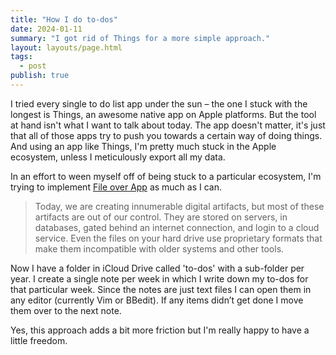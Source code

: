 ```yaml
---
title: "How I do to-dos"
date: 2024-01-11
summary: "I got rid of Things for a more simple approach."
layout: layouts/page.html
tags:
  - post
publish: true
---
```


I tried every single to do list app under the sun – the one I stuck with the longest is Things, an awesome native app on Apple platforms. But the tool at hand isn't what I want to talk about today. The app doesn't matter, it's just that all of those apps try to push you towards a certain way of doing things. And using an app like Things, I'm pretty much stuck in the Apple ecosystem, unless I meticulously export all my data.

In an effort to ween myself off of being stuck to a particular ecosystem, I'm trying to implement [File over App](https://stephango.com/file-over-app) as much as I can.

> Today, we are creating innumerable digital artifacts, but most of these artifacts are out of our control. They are stored on servers, in databases, gated behind an internet connection, and login to a cloud service. Even the files on your hard drive use proprietary formats that make them incompatible with older systems and other tools.

Now I have a folder in iCloud Drive called 'to-dos' with a sub-folder per year. I create a single note per week in which I write down my to-dos for that particular week. Since the notes are just text files I can open them in any editor (currently Vim or BBedit). If any items didn’t get done I move them over to the next note.

Yes, this approach adds a bit more friction but I'm really happy to have a little freedom.